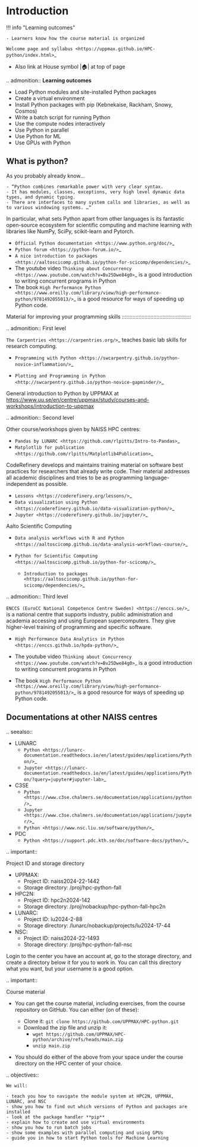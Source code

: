 # Introduction

!!! info "Learning outcomes"

    - Learners know how the course material is organized

<!-- below is still RST -->

`Welcome page and syllabus <https://uppmax.github.io/HPC-python/index.html>`_
   - Also link at House symbol |:house:| at top of page 

.. admonition:: **Learning outcomes**
   
   - Load Python modules and site-installed Python packages
   - Create a virtual environment
   - Install Python packages with pip (Kebnekaise, Rackham, Snowy, Cosmos)
   - Write a batch script for running Python
   - Use the compute nodes interactively
   - Use Python in parallel
   - Use Python for ML
   - Use GPUs with Python
   

What is python?
---------------

As you probably already know…
    
    - “Python combines remarkable power with very clear syntax.
    - It has modules, classes, exceptions, very high level dynamic data types, and dynamic typing. 
    - There are interfaces to many system calls and libraries, as well as to various windowing systems. …“

In particular, what sets Python apart from other languages is its fantastic
open-source ecosystem for scientific computing and machine learning with
libraries like NumPy, SciPy, scikit-learn and Pytorch.

- `Official Python documentation <https://www.python.org/doc/>`_ 
- `Python forum <https://python-forum.io/>`_
- `A nice introduction to packages <https://aaltoscicomp.github.io/python-for-scicomp/dependencies/>`_
- The youtube video `Thinking about Concurrency <https://www.youtube.com/watch?v=Bv25Dwe84g0>`_ is a good introduction to writing concurrent programs in Python
- The book `High Performance Python <https://www.oreilly.com/library/view/high-performance-python/9781492055013/>`_ is a good resource for ways of speeding up Python code.
    
Material for improving your programming skills
::::::::::::::::::::::::::::::::::::::::::::::

.. admonition:: First level

   `The Carpentries <https://carpentries.org/>`_  teaches basic lab skills for research computing.

   - `Programming with Python <https://swcarpentry.github.io/python-novice-inflammation/>`_ 

   - `Plotting and Programming in Python <http://swcarpentry.github.io/python-novice-gapminder/>`_ 

   General introduction to Python by UPPMAX at https://www.uu.se/en/centre/uppmax/study/courses-and-workshops/introduction-to-uppmax


.. admonition:: Second level

   Other course/workshops given by NAISS HPC centres:

   - `Pandas by LUNARC <https://github.com/rlpitts/Intro-to-Pandas>`_
   - `Matplotlib for publication <https://github.com/rlpitts/Matplotlib4Publication>`_


   CodeRefinery develops and maintains training material on software best practices for researchers that already write code. Their material addresses all academic disciplines and tries to be as programming language-independent as possible. 

   - `Lessons <https://coderefinery.org/lessons/>`_ 
   - `Data visualization using Python <https://coderefinery.github.io/data-visualization-python/>`_
   - `Jupyter <https://coderefinery.github.io/jupyter/>`_

   Aalto Scientific Computing

   - `Data analysis workflows with R and Python <https://aaltoscicomp.github.io/data-analysis-workflows-course/>`_

   - `Python for Scientific Computing <https://aaltoscicomp.github.io/python-for-scicomp/>`_

      - `Introduction to packages <https://aaltoscicomp.github.io/python-for-scicomp/dependencies/>`_


.. admonition:: Third level

   `ENCCS (EuroCC National Competence Centre Sweden) <https://enccs.se/>`_ is a national centre that supports industry, public administration and academia accessing and using European supercomputers. They give higher-level training of programming and specific software.

   - `High Performance Data Analytics in Python <https://enccs.github.io/hpda-python/>`_

   - The youtube video `Thinking about Concurrency <https://www.youtube.com/watch?v=Bv25Dwe84g0>`_ is a good introduction to writing concurrent programs in Python 

   - The book `High Performance Python <https://www.oreilly.com/library/view/high-performance-python/9781492055013/>`_ is a good resource for ways of speeding up Python code.
    
Documentations at other NAISS centres
-------------------------------------

.. seealso::

   - LUNARC
      - `Python <https://lunarc-documentation.readthedocs.io/en/latest/guides/applications/Python/>`_
      - `Jupyter <https://lunarc-documentation.readthedocs.io/en/latest/guides/applications/Python/?query=jupyter#jupyter-lab>`_
   - C3SE
      - `Python <https://www.c3se.chalmers.se/documentation/applications/python/>`_
      - `Jupyter <https://www.c3se.chalmers.se/documentation/applications/jupyter/>`_
      - `Python <https://www.nsc.liu.se/software/python/>`_
   - PDC
      - `Python <https://support.pdc.kth.se/doc/software-docs/python/>`_

.. important::

   Project ID and storage directory 

   - UPPMAX: 
       - Project ID: naiss2024-22-1442
       - Storage directory: /proj/hpc-python-fall  
   - HPC2N: 
       - Project ID: hpc2n2024-142
       - Storage directory: /proj/nobackup/hpc-python-fall-hpc2n
   - LUNARC: 
       - Project ID: lu2024-2-88
       - Storage directory: /lunarc/nobackup/projects/lu2024-17-44  
   - NSC: 
       - Project ID: naiss2024-22-1493
       - Storage directory: /proj/hpc-python-fall-nsc  

   Login to the center you have an account at, go to the storage directory, and create a directory below it for you to work in. You can call this directory what you want, but your username is a good option. 

.. important::

   Course material 

   - You can get the course material, including exercises, from the course repository on GitHub. You can either (on of these): 
       - Clone it: ``git clone https://github.com/UPPMAX/HPC-python.git``
       - Download the zip file and unzip it: 
           - ``wget https://github.com/UPPMAX/HPC-python/archive/refs/heads/main.zip``  
           - ``unzip main.zip``

   - You should do either of the above from your space under the course directory on the HPC center of your choice. 

.. objectives:: 

    We will:
    
    - teach you how to navigate the module system at HPC2N, UPPMAX, LUNARC, and NSC
    - show you how to find out which versions of Python and packages are installed
    - look at the package handler **pip**
    - explain how to create and use virtual environments
    - show you how to run batch jobs 
    - show some examples with parallel computing and using GPUs
    - guide you in how to start Python tools for Machine Learning
 
